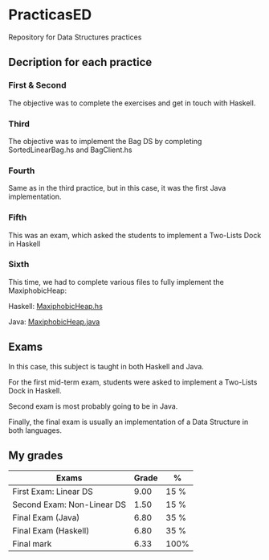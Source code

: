 # PracticasED
Repository for Data Structures practices

## Decription for each practice

### First & Second

The objective was to complete the exercises and get in touch with Haskell.

### Third

The objective was to implement the Bag DS by completing SortedLinearBag.hs and BagClient.hs

### Fourth

Same as in the third practice, but in this case, it was the first Java implementation.

### Fifth

This was an exam, which asked the students to implement a Two-Lists Dock in Haskell

### Sixth

This time, we had to complete various files to fully implement the MaxiphobicHeap:

Haskell:
[MaxiphobicHeap.hs](https://github.com/Orlek222/PracticasED/blob/main/Practica6/haskell/DataStructures/Heap/MaxiphobicHeap.hs)

Java:
[MaxiphobicHeap.java](https://github.com/Orlek222/PracticasED/blob/main/Practica6/java/src/dataStructures/heap/MaxiphobicHeap.java)

## Exams

In this case, this subject is taught in both Haskell and Java.

For the first mid-term exam, students were asked to implement a Two-Lists Dock in Haskell.

Second exam is most probably going to be in Java.

Finally, the final exam is usually an implementation of a Data Structure in both languages.

## My grades   

| Exams                     | Grade      | %    |
| --------------------------| ---------- | ---- |
| First Exam: Linear DS     |    9.00    | 15 % |
| Second Exam: Non-Linear DS|    1.50    | 15 % |
| Final Exam (Java)         |    6.80    | 35 % |
| Final Exam (Haskell)      |    6.80    | 35 % |
| Final mark                |    6.33    | 100% |